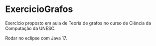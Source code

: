 # ExercicioGrafos
Exercício proposto em aula de Teoria de grafos no curso de Ciência da Computação da UNESC.

Rodar no eclipse com Java 17.

